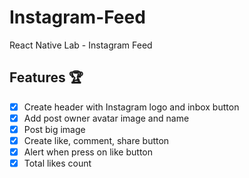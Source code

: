 # Instagram-Feed
React Native Lab - Instagram Feed

## Features 🏆
- [x] Create header with Instagram logo and inbox button
- [x] Add post owner avatar image and name
- [x] Post big image
- [x] Create like, comment, share button
- [x] Alert when press on like button
- [x] Total likes count
